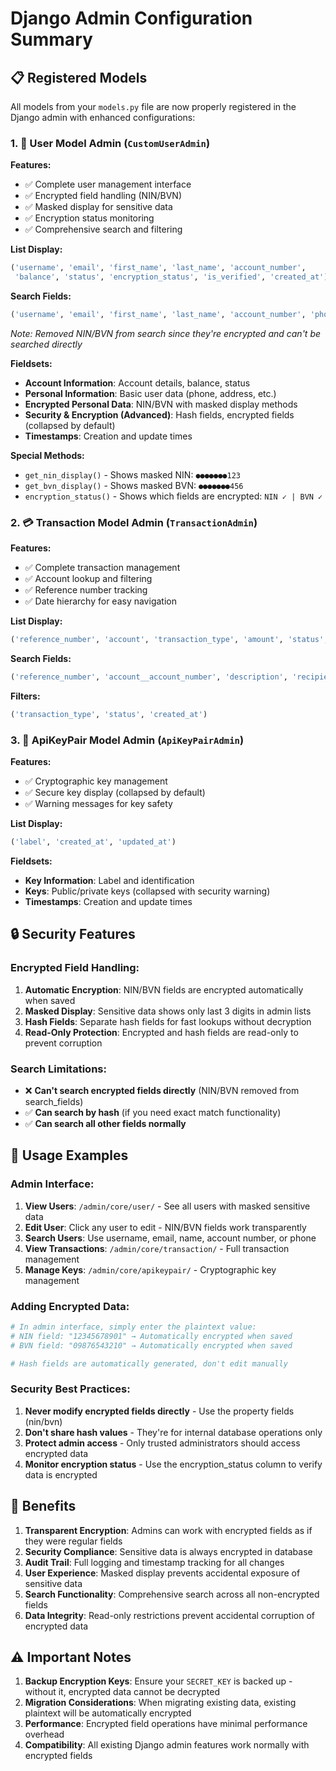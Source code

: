 # Django Admin Configuration Summary

## 📋 Registered Models

All models from your `models.py` file are now properly registered in the Django admin with enhanced configurations:

### 1. 👤 **User Model Admin** (`CustomUserAdmin`)

**Features:**
- ✅ Complete user management interface
- ✅ Encrypted field handling (NIN/BVN) 
- ✅ Masked display for sensitive data
- ✅ Encryption status monitoring
- ✅ Comprehensive search and filtering

**List Display:**
```python
('username', 'email', 'first_name', 'last_name', 'account_number', 
 'balance', 'status', 'encryption_status', 'is_verified', 'created_at')
```

**Search Fields:**
```python
('username', 'email', 'first_name', 'last_name', 'account_number', 'phone_number')
```
*Note: Removed NIN/BVN from search since they're encrypted and can't be searched directly*

**Fieldsets:**
- **Account Information**: Account details, balance, status
- **Personal Information**: Basic user data (phone, address, etc.)
- **Encrypted Personal Data**: NIN/BVN with masked display methods
- **Security & Encryption (Advanced)**: Hash fields, encrypted fields (collapsed by default)
- **Timestamps**: Creation and update times

**Special Methods:**
- `get_nin_display()` - Shows masked NIN: `●●●●●●●123`
- `get_bvn_display()` - Shows masked BVN: `●●●●●●●456`  
- `encryption_status()` - Shows which fields are encrypted: `NIN ✓ | BVN ✓`

### 2. 💳 **Transaction Model Admin** (`TransactionAdmin`)

**Features:**
- ✅ Complete transaction management
- ✅ Account lookup and filtering
- ✅ Reference number tracking
- ✅ Date hierarchy for easy navigation

**List Display:**
```python
('reference_number', 'account', 'transaction_type', 'amount', 'status', 'created_at')
```

**Search Fields:**
```python
('reference_number', 'account__account_number', 'description', 'recipient_account_number')
```

**Filters:**
```python
('transaction_type', 'status', 'created_at')
```

### 3. 🔐 **ApiKeyPair Model Admin** (`ApiKeyPairAdmin`)

**Features:**
- ✅ Cryptographic key management
- ✅ Secure key display (collapsed by default)
- ✅ Warning messages for key safety

**List Display:**
```python
('label', 'created_at', 'updated_at')
```

**Fieldsets:**
- **Key Information**: Label and identification
- **Keys**: Public/private keys (collapsed with security warning)
- **Timestamps**: Creation and update times

## 🔒 Security Features

### Encrypted Field Handling:
1. **Automatic Encryption**: NIN/BVN fields are encrypted automatically when saved
2. **Masked Display**: Sensitive data shows only last 3 digits in admin lists  
3. **Hash Fields**: Separate hash fields for fast lookups without decryption
4. **Read-Only Protection**: Encrypted and hash fields are read-only to prevent corruption

### Search Limitations:
- ❌ **Can't search encrypted fields directly** (NIN/BVN removed from search_fields)
- ✅ **Can search by hash** (if you need exact match functionality)
- ✅ **Can search all other fields normally**

## 🎯 Usage Examples

### Admin Interface:
1. **View Users**: `/admin/core/user/` - See all users with masked sensitive data
2. **Edit User**: Click any user to edit - NIN/BVN fields work transparently
3. **Search Users**: Use username, email, name, account number, or phone
4. **View Transactions**: `/admin/core/transaction/` - Full transaction management
5. **Manage Keys**: `/admin/core/apikeypair/` - Cryptographic key management

### Adding Encrypted Data:
```python
# In admin interface, simply enter the plaintext value:
# NIN field: "12345678901" → Automatically encrypted when saved
# BVN field: "09876543210" → Automatically encrypted when saved

# Hash fields are automatically generated, don't edit manually
```

### Security Best Practices:
1. **Never modify encrypted fields directly** - Use the property fields (nin/bvn)
2. **Don't share hash values** - They're for internal database operations only
3. **Protect admin access** - Only trusted administrators should access encrypted data
4. **Monitor encryption status** - Use the encryption_status column to verify data is encrypted

## 🚀 Benefits

1. **Transparent Encryption**: Admins can work with encrypted fields as if they were regular fields
2. **Security Compliance**: Sensitive data is always encrypted in database
3. **Audit Trail**: Full logging and timestamp tracking for all changes
4. **User Experience**: Masked display prevents accidental exposure of sensitive data
5. **Search Functionality**: Comprehensive search across all non-encrypted fields
6. **Data Integrity**: Read-only restrictions prevent accidental corruption of encrypted data

## ⚠️ Important Notes

1. **Backup Encryption Keys**: Ensure your `SECRET_KEY` is backed up - without it, encrypted data cannot be decrypted
2. **Migration Considerations**: When migrating existing data, existing plaintext will be automatically encrypted
3. **Performance**: Encrypted field operations have minimal performance overhead
4. **Compatibility**: All existing Django admin features work normally with encrypted fields
